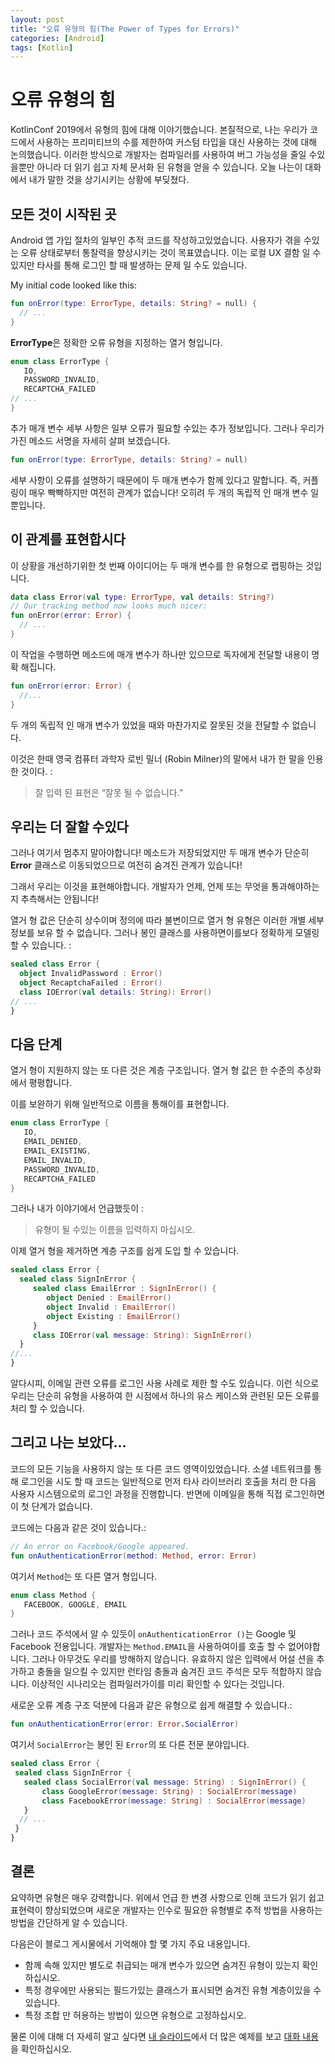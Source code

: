 ```yaml
---
layout: post
title: "오류 유형의 힘(The Power of Types for Errors)"
categories: [Android]
tags: [Kotlin]
---
```


# 오류 유형의 힘

KotlinConf 2019에서 유형의 힘에 대해 이야기했습니다. 본질적으로, 나는 우리가 코드에서 사용하는 프리미티브의 수를 제한하여 커스텀 타입을 대신 사용하는 것에 대해 논의했습니다. 이러한 방식으로 개발자는 컴파일러를 사용하여 버그 가능성을 줄일 수있을뿐만 아니라 더 읽기 쉽고 자체 문서화 된 유형을 얻을 수 있습니다. 오늘 나는이 대화에서 내가 말한 것을 상기시키는 상황에 부딪쳤다.

## 모든 것이 시작된 곳

Android 앱 가입 절차의 일부인 추적 코드를 작성하고있었습니다. 사용자가 겪을 수있는 오류 상태로부터 통찰력을 향상시키는 것이 목표였습니다. 이는 로컬 UX 결함 일 수 있지만 타사를 통해 로그인 할 때 발생하는 문제 일 수도 있습니다.

My initial code looked like this:

```kotlin
fun onError(type: ErrorType, details: String? = null) {
  // ...
}
```

**ErrorType**은 정확한 오류 유형을 지정하는 열거 형입니다.

```kotlin
enum class ErrorType {
   IO,
   PASSWORD_INVALID,
   RECAPTCHA_FAILED
// ...
}
```

추가 매개 변수 세부 사항은 일부 오류가 필요할 수있는 추가 정보입니다. 그러나 우리가 가진 메소드 서명을 자세히 살펴 보겠습니다.

```kotlin
fun onError(type: ErrorType, details: String? = null)
```

세부 사항이 오류를 설명하기 때문에이 두 매개 변수가 함께 있다고 말합니다. 즉, 커플 링이 매우 빡빡하지만 여전히 관계가 없습니다! 오히려 두 개의 독립적 인 매개 변수 일뿐입니다.

## 이 관계를 표현합시다

이 상황을 개선하기위한 첫 번째 아이디어는 두 매개 변수를 한 유형으로 랩핑하는 것입니다.

```kotlin
data class Error(val type: ErrorType, val details: String?)
// Our tracking method now looks much nicer:
fun onError(error: Error) {
  // ...
}
```

이 작업을 수행하면 메소드에 매개 변수가 하나만 있으므로 독자에게 전달할 내용이 명확 해집니다.

```kotlin
fun onError(error: Error) {
  //...
}
```

두 개의 독립적 인 매개 변수가 있었을 때와 마찬가지로 잘못된 것을 전달할 수 없습니다.

이것은 한때 영국 컴퓨터 과학자 로빈 밀너 (Robin Milner)의 말에서 내가 한 말을 인용 한 것이다. : 

> 잘 입력 된 표현은 “잘못 될 수 없습니다.”

## 우리는 더 잘할 수있다

그러나 여기서 멈추지 말아야합니다! 메소드가 저장되었지만 두 매개 변수가 단순히 **Error** 클래스로 이동되었으므로 여전히 숨겨진 관계가 있습니다!

그래서 우리는 이것을 표현해야합니다. 개발자가 언제, 언제 또는 무엇을 통과해야하는지 추측해서는 안됩니다!

열거 형 값은 단순히 상수이며 정의에 따라 불변이므로 열거 형 유형은 이러한 개별 세부 정보를 보유 할 수 없습니다. 그러나 봉인 클래스를 사용하면이를보다 정확하게 모델링 할 수 있습니다. :

```kotlin
sealed class Error {
  object InvalidPassword : Error()
  object RecaptchaFailed : Error()
  class IOError(val details: String): Error()
// ...
}
```

## 다음 단계

열거 형이 지원하지 않는 또 다른 것은 계층 구조입니다. 열거 형 값은 한 수준의 추상화에서 평평합니다.

이를 보완하기 위해 일반적으로 이름을 통해이를 표현합니다.

```kotlin
enum class ErrorType {
   IO,
   EMAIL_DENIED,
   EMAIL_EXISTING,
   EMAIL_INVALID,
   PASSWORD_INVALID,
   RECAPTCHA_FAILED
}
```

그러나 내가 이야기에서 언급했듯이 :

> 유형이 될 수있는 이름을 입력하지 마십시오.

이제 열거 형을 제거하면 계층 구조를 쉽게 도입 할 수 있습니다.

```kotlin
sealed class Error {
  sealed class SignInError {
     sealed class EmailError : SignInError() {
        object Denied : EmailError()
        object Invalid : EmailError()
        object Existing : EmailError()
     }
     class IOError(val message: String): SignInError()
  }
//...
}
```

알다시피, 이메일 관련 오류를 로그인 사용 사례로 제한 할 수도 있습니다. 이런 식으로 우리는 단순히 유형을 사용하여 한 시점에서 하나의 유스 케이스와 관련된 모든 오류를 처리 할 수 있습니다.

## 그리고 나는 보았다…

코드의 모든 기능을 사용하지 않는 또 다른 코드 영역이있었습니다. 소셜 네트워크를 통해 로그인을 시도 할 때 코드는 일반적으로 먼저 타사 라이브러리 호출을 처리 한 다음 사용자 시스템으로의 로그인 과정을 진행합니다. 반면에 이메일을 통해 직접 로그인하면이 첫 단계가 없습니다.

코드에는 다음과 같은 것이 있습니다.:

```kotlin
// An error on Facebook/Google appeared.
fun onAuthenticationError(method: Method, error: Error)
```

여기서 `Method`는 또 다른 열거 형입니다.

```kotlin
enum class Method {
   FACEBOOK, GOOGLE, EMAIL
}
```

그러나 코드 주석에서 알 수 있듯이 `onAuthenticationError ()`는 Google 및 Facebook 전용입니다. 개발자는 `Method.EMAIL`을 사용하여이를 호출 할 수 없어야합니다. 그러나 아무것도 우리를 방해하지 않습니다. 유효하지 않은 입력에서 어설 션을 추가하고 충돌을 일으킬 수 있지만 런타임 충돌과 숨겨진 코드 주석은 모두 적합하지 않습니다. 이상적인 시나리오는 컴파일러가이를 미리 확인할 수 있다는 것입니다.

새로운 오류 계층 구조 덕분에 다음과 같은 유형으로 쉽게 해결할 수 있습니다.:

```kotlin
fun onAuthenticationError(error: Error.SocialError)
```

여기서 `SocialError`는 봉인 된 `Error`의 또 다른 전문 분야입니다.

```kotlin
sealed class Error {
 sealed class SignInError {
   sealed class SocialError(val message: String) : SignInError() {
       class GoogleError(message: String) : SocialError(message)
       class FacebookError(message: String) : SocialError(message)
   }
  // ...
 }
}
```

## 결론

요약하면 유형은 매우 강력합니다. 위에서 언급 한 변경 사항으로 인해 코드가 읽기 쉽고 표현력이 향상되었으며 새로운 개발자는 인수로 필요한 유형별로 추적 방법을 사용하는 방법을 간단하게 알 수 있습니다.

다음은이 블로그 게시물에서 기억해야 할 몇 가지 주요 내용입니다.

- 함께 속해 있지만 별도로 취급되는 매개 변수가 있으면 숨겨진 유형이 있는지 확인하십시오.
- 특정 경우에만 사용되는 필드가있는 클래스가 표시되면 숨겨진 유형 계층이있을 수 있습니다.
- 특정 조합 만 허용하는 방법이 있으면 유형으로 고정하십시오.

물론 이에 대해 더 자세히 알고 싶다면 [내 슬라이드](https://speakerdeck.com/dpreussler/the-power-of-types-kotlinconf-2019)에서 더 많은 예제를 보고 [대화 내용](https://www.youtube.com/watch?v=t3DBzaeid74)을 확인하십시오.

